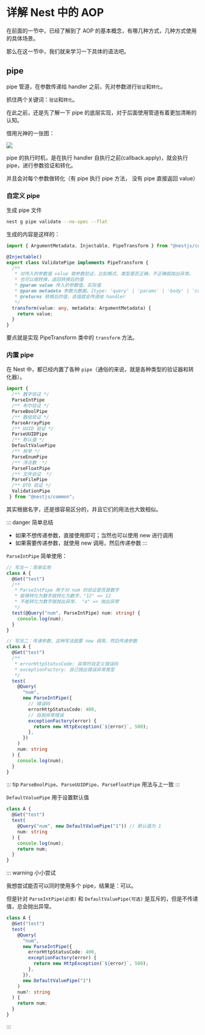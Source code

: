 # 详解 Nest 中的 AOP

在前面的一节中，已经了解到了 AOP 的基本概念，有哪几种方式，几种方式使用的具体场景。

那么在这一节中，我们就来学习一下具体的语法吧。

## pipe

pipe 管道，在参数传递给 handler 之前，先对参数进行`验证`和`转化`。

抓住两个关键词：`验证`和`转化`。

在此之前，还是先了解一下 pipe 的底层实现，对于后面使用管道有着更加清晰的认知。

借用光神的一张图：

<img src="/images/servers/nest/pipe01.png" />

pipe 的执行时机，是在执行 handler 自执行之前(callback.apply)，就会执行 pipe，进行参数验证和转化。

并且会对每个参数做转化（有 pipe 执行 pipe 方法， 没有 pipe 直接返回 value）

### 自定义 pipe

生成 pipe 文件

```bash
nest g pipe validate --no-spec --flat
```

生成的内容是这样的：

```ts
import { ArgumentMetadata, Injectable, PipeTransform } from "@nestjs/common";

@Injectable()
export class ValidatePipe implements PipeTransform {
  /**
   * 对传入的参数值 value 做参数验证，比如格式、类型是否正确，不正确就抛出异常。
   * 也可以做转换，返回转换后的值
   * @param value 传入的参数值，实际值
   * @param metadata 参数元数据，{type: 'query' | 'params' | 'body' | 'custom', data: 形参值}
   * @returns 转换后的值，该值就会传递给 handler
   */
  transform(value: any, metadata: ArgumentMetadata) {
    return value;
  }
}
```

要点就是实现 PipeTransform 类中的 `transform` 方法。

### 内置 pipe

在 Nest 中，都已经内置了各种 `pipe`（通俗的来说，就是各种类型的验证器和转化器）。

```ts
import {
  /** 数字验证 */
  ParseIntPipe
  /** 布尔验证 */
  ParseBoolPipe
  /** 数组验证 */
  ParseArrayPipe
  /** UUID 验证 */
  ParseUUIDPipe
  /** 默认值 */
  DefaultValuePipe
  /** 枚举 */
  ParseEnumPipe
  /** 浮点数  */
  ParseFloatPipe
  /** 文件验证  */
  ParseFilePipe
  /** DTO 验证 */
  ValidationPipe
 } from "@nestjs/common";
```

其实根据名字，还是很容易区分的，并且它们的用法也大致相似。

::: danger 简单总结

- 如果不想传递参数，直接使用即可；当然也可以使用 new 进行调用
- 如果需要传递参数，就使用 new 调用，然后传递参数
  :::

`ParseIntPipe` 简单使用：

```ts
// 写法一：简单实用
class A {
  @Get("test")
  /**
   * ParseIntPipe 用于对 num 的验证是否是数字
   * 能够转化为数字就转化为数字，"12" => 12
   * 不能转化为数字就抛出异常， "a" => 抛出异常
   */
  test(@Query("num", ParseIntPipe) num: string) {
    console.log(num);
  }
}
```

```ts
// 写法二：传递参数，这种写法就要 new 调用，然后传递参数
class A {
  @Get("test")
  /**
   * errorHttpStatusCode: 异常时自定义错误码
   * exceptionFactory: 自己抛出错误异常类型
   */
  test(
    @Query(
      "num",
      new ParseIntPipe({
        // 错误码
        errorHttpStatusCode: 400,
        // 自抛异常错误
        exceptionFactory(error) {
          return new HttpException(`${error}`, 500);
        },
      })
    )
    num: string
  ) {
    console.log(num);
  }
}
```

::: tip `ParseBoolPipe`、`ParseUUIDPipe`、`ParseFloatPipe` 用法与上一致
:::

`DefaultValuePipe` 用于设置默认值

```ts {4}
class A {
  @Get("test")
  test(
    @Query("num", new DefaultValuePipe("1")) // 默认值为 1
    num: string
  ) {
    console.log(num);
    return num;
  }
}
```

::: warning 小小尝试

我想尝试能否可以同时使用多个 pipe，结果是：可以。

但是针对 `ParseIntPipe(必填)` 和 `DefaultValuePipe(可选)` 是互斥的，但是不传递值，总会抛出异常。

```ts
class A {
  @Get("test")
  test(
    @Query(
      "num",
      new ParseIntPipe({
        errorHttpStatusCode: 400,
        exceptionFactory(error) {
          return new HttpException(`${error}`, 500);
        },
      }),
      new DefaultValuePipe("1")
    )
    num?: string
  ) {
    return num;
  }
}
```

:::
